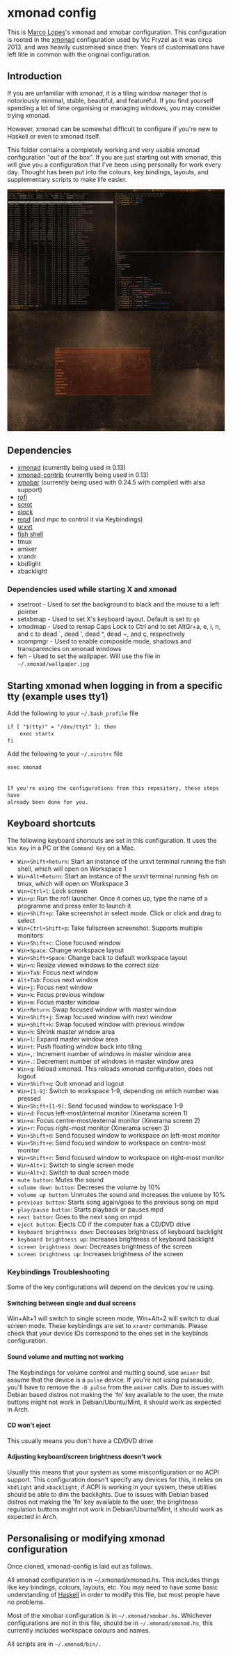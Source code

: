 # xmonad config
This is [Marco Lopes](https://github.com/mlopes/dotfiles/)'s xmonad and xmobar configuration.
This configuration is rooted in the [xmonad](http://xmonad.org/) configuration used by Vic Fryzel as it was circa 2013, and was heavily customised since then. Years of customisations have left litle in common with the original configuration.


## Introduction

If you are unfamiliar with xmonad, it is a tiling window manager that is
notoriously minimal, stable, beautiful, and featureful.  If you find yourself
spending a lot of time organising or managing windows, you may consider trying
xmonad.

However, xmonad can be somewhat difficult to configure if you're new to
Haskell or even to xmonad itself.

This folder contains a completely working and very usable xmonad
configuration "out of the box". If you are just starting out with xmonad,
this will give you a configuration that I've been using personally for
work every day. Thought has been put into the colours, key bindings, layouts,
and supplementary scripts to make life easier.

<img src="https://github.com/mlopes/dotfiles/raw/xps/.xmonad/screenshot.png" width="500px">

## Dependencies

* [xmonad](http://xmonad.org/) (currently being used in 0.13)
* [xmonad-contrib](http://hackage.haskell.org/package/xmonad-contrib) (currently being used in 0.13)
* [xmobar](http://projects.haskell.org/xmobar/) (currently being used with 0.24.5 with compiled with alsa support)
* [rofi](https://davedavenport.github.io/rofi/)
* [scrot](http://freecode.com/projects/scrot)
* [slock](http://tools.suckless.org/slock/)
* [mpd](https://www.musicpd.org/) (and mpc to control it via Keybindings)
* [urxvt](http://software.schmorp.de/pkg/rxvt-unicode.html)
* [fish shell](https://fishshell.com/)
* tmux
* amixer
* xrandr
* kbdlight
* xbacklight

### Dependencies used while starting X and xmonad

* xsetroot - Used to set the background to black and the mouse to a left pointer
* setxbmap - Used to set X's keyboard layout. Default is set to `gb`
* xmodmap - Used to remap Caps Lock to Ctrl and to set AltGr+a, e, i, n, and c to dead \`, dead ', dead ^, dead ~, and ç, respectively 
* xcompmgr - Used to enable composide mode, shadows and transparencies on xmonad windows
* feh - Used to set the wallpaper. Will use the file in `~/.xmonad/wallpaper.jpg`


## Starting xmonad when logging in from a specific tty (example uses tty1)

Add the following to your `~/.bash_profile` file
    
    if [ "$(tty)" = "/dev/tty1" ]; then
        exec startx
    fi


Add the following to your `~/.xinitrc` file
    
    exec xmonad
    

    If you're using the configurations from this repository, these steps have
    already been done for you.


## Keyboard shortcuts

The following keyboard shortcuts are set in this configuration. It uses the `Win Key` in a PC or the `Command Key` on a
Mac.

* `Win+Shift+Return`: Start an instance of the urxvt terminal running the fish shell, which will open on Workspace 1
* `Win+Alt+Return`: Start an instance of the urxvt terminal running fish on tmux, which will open on Workspace 3
* `Win+Ctrl+l`: Lock screen
* `Win+p`: Run the rofi launcher.  Once it comes up, type the name of a programme and press enter to launch it
* `Win+Shift+p`: Take screenshot in select mode. Click or click and drag to select
* `Win+Ctrl+Shift+p`: Take fullscreen screenshot. Supports multiple monitors
* `Win+Shift+c`: Close focused window
* `Win+Space`: Change workspace layout
* `Win+Shift+Space`: Change back to default workspace layout
* `Win+n`: Resize viewed windows to the correct size
* `Win+Tab`: Focus next window
* `Alt+Tab`: Focus next window
* `Win+j`: Focus next window
* `Win+k`: Focus previous window
* `Win+m`: Focus master window
* `Win+Return`: Swap focused window with master window
* `Win+Shift+j`: Swap focused window with next window
* `Win+Shift+k`: Swap focused window with previous window
* `Win+h`: Shrink master window area
* `Win+l`: Expand master window area
* `Win+t`: Push floating window back into tiling
* `Win+,`: Increment number of windows in master window area
* `Win+.`: Decrement number of windows in master window area
* `Win+q`: Reload xmonad. This reloads xmonad configuration, does not logout
* `Win+Shift+q`: Quit xmonad and logout
* `Win+[1-9]`: Switch to workspace 1-9, depending on which number was pressed
* `Win+Shift+[1-9]`: Send focused window to workspace 1-9
* `Win+d`: Focus left-most/internal monitor (Xinerama screen 1)
* `Win+e`: Focus centre-most/external monitor (Xinerama screen 2)
* `Win+r`: Focus right-most monitor (Xinerama screen 3)
* `Win+Shift+d`: Send focused window to workspace on left-most monitor
* `Win+Shift+e`: Send focused window to workspace on centre-most monitor
* `Win+Shift+r`: Send focused window to workspace on right-most monitor
* `Win+Alt+1`: Switch to single screen mode
* `Win+Alt+2`: Switch to dual screen mode
* `mute button`: Mutes the sound
* `volume down button`: Decreses the volume by 10%
* `volume up button`: Unmutes the sound and increases the volume by 10%
* `previous button`: Starts song again/goes to the previous song on mpd
* `play/pause button`: Starts playback or pauses mpd
* `next button`: Goes to the next song on mpd
* `eject button`: Ejects CD if the computer has a CD/DVD drive
* `keyboard brightness down`: Decreases brightness of keyboard backlight 
* `keyboard brightness up`: Increases brightness of keyboard backlight 
* `screen brightness down`: Decreases brightness of the screen
* `screen brightness up`: Increases brightness of the screen

### Keybindings Troubleshooting

Some of the key configurations will depend on the devices you're using.

#### Switching between single and dual screens
Win+Alt+1 will switch to single screen mode, Win+Alt+2 will switch to dual
screen mode.
These keybindings are set to `xrandr` commands. Please check that your device
IDs correspond to the ones set in the keybinds configuration.

#### Sound volume and mutting not working
The Keybindings for volume control and mutting sound, use `amixer` but assume
that the device is a `pulse` device. If you're not using pulseaudio, you'll have to
remove the `-D pulse` from the `amixer` calls.
Due to issues with Debian based distros not making the 'fn' key available to
the user, the mute buttons might not work in Debian/Ubuntu/Mint, it should
work as expected in Arch.

#### CD won't eject
This usually means you don't have a CD/DVD drive

#### Adjusting keyboard/screen brightness doesn't work
Usually this means that your system as some misconfiguration or no ACPI
support. This configuration doesn't specify any devices for this, it relies on
`kbdlight` and `xbacklight`, if ACPI is working in your system, these
utilities should be able to dim the backlights.
Due to issues with Debian based distros not making the 'fn' key available to
the user, the brightness regulation buttons might not work in Debian/Ubuntu/Mint,
it should work as expected in Arch.


## Personalising or modifying xmonad configuration

Once cloned, xmonad-config is laid out as follows.

All xmonad configuration is in ~/.xmonad/xmonad.hs.  This includes
things like key bindings, colours, layouts, etc.  You may need to have some
basic understanding of [Haskell](http://www.haskell.org/haskellwiki/Haskell)
in order to modify this file, but most people have no problems.

Most of the xmobar configuration is in `~/.xmonad/xmobar.hs`. Whichever
configurations are not in this file, should be in `~/.xmonad/xmonad.hs`, this
currently includes workspace colours and names.

All scripts are in `~/.xmonad/bin/.`
